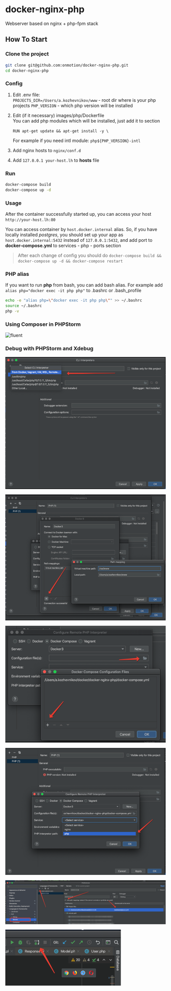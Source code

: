 # docker-nginx-php

Webserver based on nginx + php-fpm stack

## How To Start

### Clone the project

```bash
git clone git@github.com:onmotion/docker-nginx-php.git
cd docker-nginx-php
```

### Config

1. Edit .env file: \
   `PROJECTS_DIR=/Users/a.kozhevnikov/www` - root dir where is your php projects
   `PHP_VERSION` - which php version will be installed

1. Edit (if it necessary) images/php/Dockerfile \
   You can add php modules which will be installed, just add it to section

   `RUN apt-get update && apt-get install -y \`

   For example if you need intl module:
   `php${PHP_VERSION}-intl`

1. Add nginx hosts to `nginx/conf.d`
1. Add `127.0.0.1 your-host.lh` to **hosts** file

### Run

```bash
docker-compose build
docker-compose up -d
```

### Usage

After the container successfully started up, you can access your host `http://your-host.lh:80`

You can access container by `host.docker.internal` alias. So, if you have locally installed _postgres_, you should set up your app as `host.docker.internal:5432` instead of `127.0.0.1:5432`, and add port to **docker-compose.yml** to services - php - ports section

> After each change of config you should do `docker-compose build && docker-compose up -d && docker-compose restart`

### PHP alias

If you want to run **php** from bash, you can add bash alias. For example add `alias php="docker exec -it php php"` to .bashrc or .bash_profile

```bash
echo -e "alias php=\"docker exec -it php php\"" >> ~/.bashrc
source ~/.bashrc
php -v
```

### Using Composer in PHPStorm

![fluent](https://raw.githubusercontent.com/onmotion/docker-nginx-php/docs/docs/img/2020-11-03_12-59-51)

### Debug with PHPStorm and Xdebug

![fluent](https://raw.githubusercontent.com/onmotion/docker-nginx-php/docs/docs/img/2020-10-14_17-32-35.png)

![fluent](https://raw.githubusercontent.com/onmotion/docker-nginx-php/docs/docs/img/2020-10-14_17-34-15.png)

![fluent](https://raw.githubusercontent.com/onmotion/docker-nginx-php/docs/docs/img/2020-10-14_17-35-26.png)

![fluent](https://raw.githubusercontent.com/onmotion/docker-nginx-php/docs/docs/img/2020-10-14_17-36-01.png)

![fluent](https://raw.githubusercontent.com/onmotion/docker-nginx-php/docs/docs/img/2020-10-14_17-45-00.png)

![fluent](https://raw.githubusercontent.com/onmotion/docker-nginx-php/docs/docs/img/2020-10-14_17-48-02.png)
